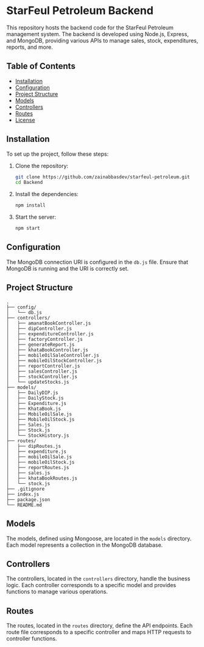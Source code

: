 # StarFeul Petroleum Backend

This repository hosts the backend code for the StarFeul Petroleum management system. The backend is developed using Node.js, Express, and MongoDB, providing various APIs to manage sales, stock, expenditures, reports, and more.

## Table of Contents

- [Installation](#installation)
- [Configuration](#configuration)
- [Project Structure](#project-structure)
- [Models](#models)
- [Controllers](#controllers)
- [Routes](#routes)
- [License](#license)

## Installation

To set up the project, follow these steps:

1. Clone the repository:
   ```sh
   git clone https://github.com/zainabbasdev/starfeul-petroleum.git
   cd Backend
   ```
2. Install the dependencies:
   ```sh
   npm install
   ```
3. Start the server:
   ```sh
   npm start
   ```

## Configuration

The MongoDB connection URI is configured in the `db.js` file. Ensure that MongoDB is running and the URI is correctly set.

## Project Structure

    .
    ├── config/
    │   └── db.js
    ├── controllers/
    │   ├── amanatBookController.js
    │   ├── dipController.js
    │   ├── expenditureController.js
    │   ├── factoryController.js
    │   ├── generateReport.js
    │   ├── khataBookController.js
    │   ├── mobileOilSaleController.js
    │   ├── mobileOilStockController.js
    │   ├── reportController.js
    │   ├── salesController.js
    │   ├── stockController.js
    │   └── updateStocks.js
    ├── models/
    │   ├── DailyDIP.js
    │   ├── DailyStock.js
    │   ├── Expenditure.js
    │   ├── KhataBook.js
    │   ├── MobileOilSale.js
    │   ├── MobileOilStock.js
    │   ├── Sales.js
    │   ├── Stock.js
    │   └── StockHistory.js
    ├── routes/
    │   ├── dipRoutes.js
    │   ├── expenditure.js
    │   ├── mobileOilSale.js
    │   ├── mobileOilStock.js
    │   ├── reportRoutes.js
    │   ├── sales.js
    │   ├── khataBookRoutes.js
    │   └── stock.js
    ├── .gitignore
    ├── index.js
    ├── package.json
    └── README.md

## Models

The models, defined using Mongoose, are located in the `models` directory. Each model represents a collection in the MongoDB database.

## Controllers

The controllers, located in the `controllers` directory, handle the business logic. Each controller corresponds to a specific model and provides functions to manage various operations.

## Routes

The routes, located in the `routes` directory, define the API endpoints. Each route file corresponds to a specific controller and maps HTTP requests to controller functions.

